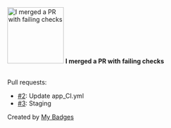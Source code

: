 <img src="https://github.com/my-badges/my-badges/blob/master/src/all-badges/this-is-fine/this-is-fine.png?raw=true" alt="I merged a PR with failing checks" title="I merged a PR with failing checks" width="128">
<strong>I merged a PR with failing checks</strong>
<br><br>

Pull requests:

- <a href="https://github.com/team-metalogos/160-admin/pull/2">#2</a>: Update app_CI.yml
- <a href="https://github.com/team-metalogos/160-admin/pull/3">#3</a>: Staging


Created by <a href="https://github.com/my-badges/my-badges">My Badges</a>
